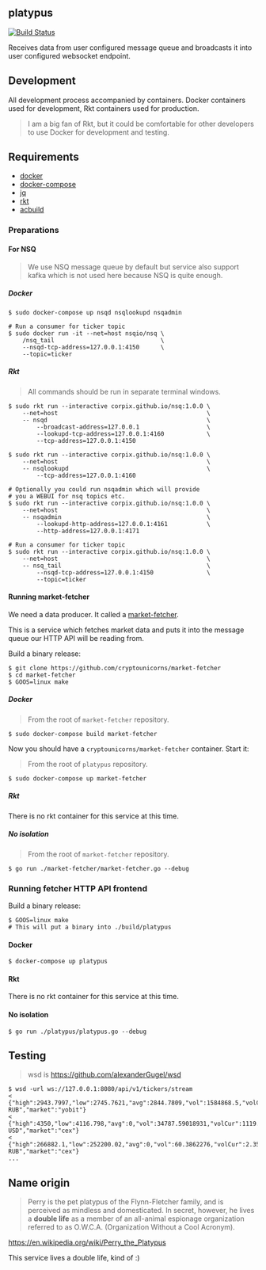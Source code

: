 platypus
---------

[![Build Status](https://travis-ci.org/cryptounicorns/platypus.svg?branch=master)](https://travis-ci.org/cryptounicorns/platypus)

Receives data from user configured message queue and broadcasts it into user configured websocket endpoint.

## Development

All development process accompanied by containers. Docker containers used for development, Rkt containers used for production.

> I am a big fan of Rkt, but it could be comfortable for other developers to use Docker for development and testing.

## Requirements

- [docker](https://github.com/moby/moby)
- [docker-compose](https://github.com/docker/compose)
- [jq](https://github.com/stedolan/jq)
- [rkt](https://github.com/coreos/rkt)
- [acbuild](https://github.com/containers/build)

### Preparations

#### For NSQ

> We use NSQ message queue by default but service also support kafka
> which is not used here because NSQ is quite enough.

##### Docker

``` console
$ sudo docker-compose up nsqd nsqlookupd nsqadmin

# Run a consumer for ticker topic
$ sudo docker run -it --net=host nsqio/nsq \
    /nsq_tail                              \
    --nsqd-tcp-address=127.0.0.1:4150      \
    --topic=ticker
```

##### Rkt

> All commands should be run in separate terminal windows.

``` console
$ sudo rkt run --interactive corpix.github.io/nsq:1.0.0 \
    --net=host                                          \
    -- nsqd                                             \
        --broadcast-address=127.0.0.1                   \
        --lookupd-tcp-address=127.0.0.1:4160            \
        --tcp-address=127.0.0.1:4150

$ sudo rkt run --interactive corpix.github.io/nsq:1.0.0 \
    --net=host                                          \
    -- nsqlookupd                                       \
        --tcp-address=127.0.0.1:4160

# Optionally you could run nsqadmin which will provide
# you a WEBUI for nsq topics etc.
$ sudo rkt run --interactive corpix.github.io/nsq:1.0.0 \
    --net=host                                          \
    -- nsqadmin                                         \
        --lookupd-http-address=127.0.0.1:4161           \
        --http-address=127.0.0.1:4171

# Run a consumer for ticker topic
$ sudo rkt run --interactive corpix.github.io/nsq:1.0.0 \
    --net=host                                          \
    -- nsq_tail                                         \
        --nsqd-tcp-address=127.0.0.1:4150               \
        --topic=ticker
```

#### Running market-fetcher

We need a data producer. It called a [market-fetcher](https://github.com/cryptounicorns/market-fetcher).

This is a service which fetches market data and puts it into the message queue our HTTP API will
be reading from.

Build a binary release:

``` console
$ git clone https://github.com/cryptounicorns/market-fetcher
$ cd market-fetcher
$ GOOS=linux make
```

##### Docker

> From the root of `market-fetcher` repository.

``` console
$ sudo docker-compose build market-fetcher
```

Now you should have a `cryptounicorns/market-fetcher` container. Start it:

> From the root of `platypus` repository.

``` console
$ sudo docker-compose up market-fetcher
```

##### Rkt

There is no rkt container for this service at this time.

##### No isolation

> From the root of `market-fetcher` repository.

``` console
$ go run ./market-fetcher/market-fetcher.go --debug
```

### Running fetcher HTTP API frontend

Build a binary release:

``` console
$ GOOS=linux make
# This will put a binary into ./build/platypus
```

#### Docker

``` console
$ docker-compose up platypus
```

#### Rkt

There is no rkt container for this service at this time.

#### No isolation

``` console
$ go run ./platypus/platypus.go --debug
```

## Testing

> wsd is https://github.com/alexanderGugel/wsd

``` console
$ wsd -url ws://127.0.0.1:8080/api/v1/tickers/stream
< {"high":2943.7997,"low":2745.7621,"avg":2844.7809,"vol":1584868.5,"volCur":564.85726,"last":2745.7621,"buy":2766.2631,"sell":2788.4115,"timestamp":1503190041,"currencyPair":"LTC-RUB","market":"yobit"}
< {"high":4350,"low":4116.798,"avg":0,"vol":34787.59018931,"volCur":1119.71769938,"last":4280.783,"buy":4280.8723,"sell":4285.3211,"timestamp":1503190091,"currencyPair":"BTC-USD","market":"cex"}
< {"high":266882.1,"low":252200.02,"avg":0,"vol":60.3862276,"volCur":2.35581065,"last":266882.1,"buy":256782.46,"sell":263975,"timestamp":1503190091,"currencyPair":"BTC-RUB","market":"cex"}
...
```

## Name origin

> Perry is the pet platypus of the Flynn-Fletcher family, and is perceived as mindless and domesticated. In secret, however, he lives a __double life__ as a member of an all-animal espionage organization referred to as O.W.C.A. (Organization Without a Cool Acronym).

https://en.wikipedia.org/wiki/Perry_the_Platypus

This service lives a double life, kind of :)
